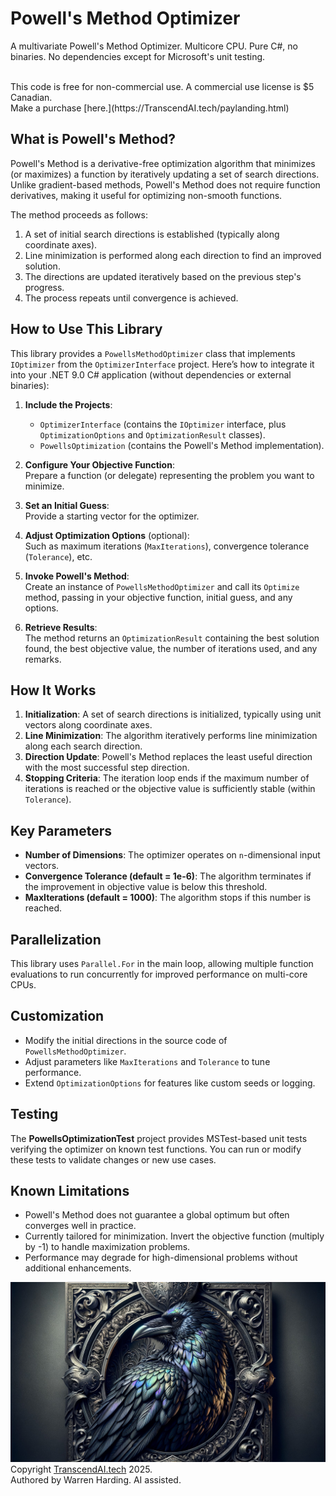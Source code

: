 # Powell's Method Optimizer

A multivariate Powell's Method Optimizer. Multicore CPU. Pure C#, no binaries. No dependencies except for Microsoft's unit testing.

</br>
This code is free for non-commercial use. A commercial use license is $5 Canadian.</br>
Make a purchase [here.](https://TranscendAI.tech/paylanding.html)</br>

## What is Powell's Method?
Powell's Method is a derivative-free optimization algorithm that minimizes (or maximizes) a function by iteratively updating a set of search directions. Unlike gradient-based methods, Powell's Method does not require function derivatives, making it useful for optimizing non-smooth functions.

The method proceeds as follows:
1. A set of initial search directions is established (typically along coordinate axes).
2. Line minimization is performed along each direction to find an improved solution.
3. The directions are updated iteratively based on the previous step's progress.
4. The process repeats until convergence is achieved.

## How to Use This Library
This library provides a `PowellsMethodOptimizer` class that implements `IOptimizer` from the `OptimizerInterface` project. Here’s how to integrate it into your .NET 9.0 C# application (without dependencies or external binaries):

1. **Include the Projects**:  
   - `OptimizerInterface` (contains the `IOptimizer` interface, plus `OptimizationOptions` and `OptimizationResult` classes).  
   - `PowellsOptimization` (contains the Powell's Method implementation).

2. **Configure Your Objective Function**:  
   Prepare a function (or delegate) representing the problem you want to minimize.

3. **Set an Initial Guess**:  
   Provide a starting vector for the optimizer.

4. **Adjust Optimization Options** (optional):  
   Such as maximum iterations (`MaxIterations`), convergence tolerance (`Tolerance`), etc.

5. **Invoke Powell's Method**:  
   Create an instance of `PowellsMethodOptimizer` and call its `Optimize` method, passing in your objective function, initial guess, and any options.

6. **Retrieve Results**:  
   The method returns an `OptimizationResult` containing the best solution found, the best objective value, the number of iterations used, and any remarks.

## How It Works
1. **Initialization**: A set of search directions is initialized, typically using unit vectors along coordinate axes.
2. **Line Minimization**: The algorithm iteratively performs line minimization along each search direction.
3. **Direction Update**: Powell's Method replaces the least useful direction with the most successful step direction.
4. **Stopping Criteria**: The iteration loop ends if the maximum number of iterations is reached or the objective value is sufficiently stable (within `Tolerance`).

## Key Parameters
- **Number of Dimensions**: The optimizer operates on `n`-dimensional input vectors.
- **Convergence Tolerance (default = 1e-6)**: The algorithm terminates if the improvement in objective value is below this threshold.
- **MaxIterations (default = 1000)**: The algorithm stops if this number is reached.

## Parallelization
This library uses `Parallel.For` in the main loop, allowing multiple function evaluations to run concurrently for improved performance on multi-core CPUs.

## Customization
- Modify the initial directions in the source code of `PowellsMethodOptimizer`.
- Adjust parameters like `MaxIterations` and `Tolerance` to tune performance.
- Extend `OptimizationOptions` for features like custom seeds or logging.

## Testing
The **PowellsOptimizationTest** project provides MSTest-based unit tests verifying the optimizer on known test functions. You can run or modify these tests to validate changes or new use cases.

## Known Limitations
- Powell's Method does not guarantee a global optimum but often converges well in practice.
- Currently tailored for minimization. Invert the objective function (multiply by -1) to handle maximization problems.
- Performance may degrade for high-dimensional problems without additional enhancements.

![AI Image](aiimage.jpg)
</br>
Copyright [TranscendAI.tech](https://TranscendAI.tech) 2025.</br>
Authored by Warren Harding. AI assisted.</br>

